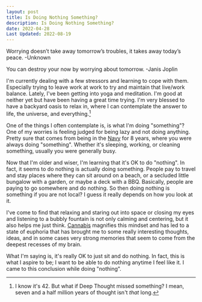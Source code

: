 ```yaml
---
layout: post
title: Is Doing Nothing Something?
description: Is Doing Nothing Something?
date: 2022-04-28
Last Updated: 2022-08-19
---
```

Worrying doesn’t take away tomorrow’s troubles, it takes away today’s peace. -Unknown

You can destroy your now by worrying about tomorrow. -Janis Joplin

I'm currently dealing with a few stressors and learning to cope with them.  Especially trying to leave work at work to try and maintain that live/work balance.  Lately, I've been getting into yoga and meditation.  I'm good at neither yet but have been having a great time trying.  I'm very blessed to have a backyard oasis to relax in, where I can contemplate the answer to life, the universe, and everything.[^1]

One of the things I often contemplate is, is what I'm doing "something"?  One of my worries is feeling judged for being lazy and not doing anything.  Pretty sure that comes from being in the [Navy](/life/In-the-navy) for 8 years, where you were always doing "something".  Whether it's sleeping, working, or cleaning something, usually you were generally busy.  

Now that I'm older and wiser, I'm learning that it's OK to do "nothing".  In fact, it seems to do nothing is actually doing something.  People pay to travel and stay places where they can sit around on a beach, or a secluded little bungalow with a garden, or maybe a deck with a BBQ.  Basically, people are paying to go somewhere and do nothing.  So then doing nothing is something if you are not local?  I guess it really depends on how you look at it.  

I've come to find that relaxing and staring out into space or closing my eyes and listening to a bubbly fountain is not only calming and centering, but it also helps me just think.  [Cannabis](/cannabis/) magnifies this mindset and has led to a state of euphoria that has brought me to some really interesting thoughts, ideas, and in some cases very strong memories that seem to come from the deepest recesses of my brain.

What I'm saying is, it's really OK to just sit and do nothing.  In fact, this is what I aspire to be; I want to be able to do nothing anytime I feel like it.  I came to this conclusion while doing "nothing".

[^1]: I know it's 42. But what if Deep Thought missed something? I mean, seven and a half million years of thought isn't *that* long.
